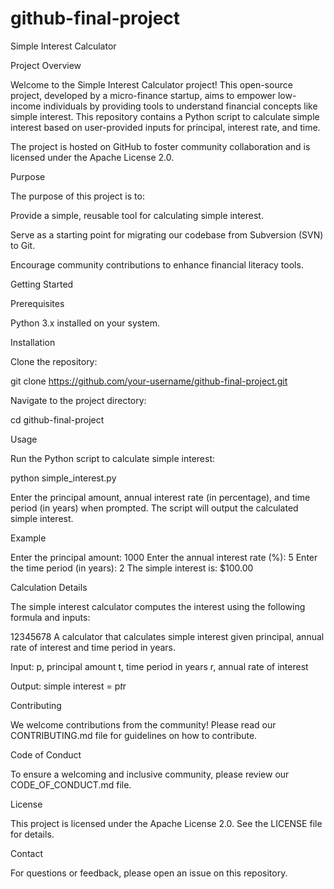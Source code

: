 # github-final-project
Simple Interest Calculator

Project Overview

Welcome to the Simple Interest Calculator project! This open-source project, developed by a micro-finance startup, aims to empower low-income individuals by providing tools to understand financial concepts like simple interest. This repository contains a Python script to calculate simple interest based on user-provided inputs for principal, interest rate, and time.

The project is hosted on GitHub to foster community collaboration and is licensed under the Apache License 2.0.

Purpose

The purpose of this project is to:





Provide a simple, reusable tool for calculating simple interest.



Serve as a starting point for migrating our codebase from Subversion (SVN) to Git.



Encourage community contributions to enhance financial literacy tools.

Getting Started

Prerequisites





Python 3.x installed on your system.

Installation





Clone the repository:

git clone https://github.com/your-username/github-final-project.git



Navigate to the project directory:

cd github-final-project

Usage

Run the Python script to calculate simple interest:

python simple_interest.py

Enter the principal amount, annual interest rate (in percentage), and time period (in years) when prompted. The script will output the calculated simple interest.

Example

Enter the principal amount: 1000
Enter the annual interest rate (%): 5
Enter the time period (in years): 2
The simple interest is: $100.00

Calculation Details

The simple interest calculator computes the interest using the following formula and inputs:

12345678
A calculator that calculates simple interest given principal, annual rate of interest and time period in years.

Input:
   p, principal amount
   t, time period in years
   r, annual rate of interest

Output:
   simple interest = p*t*r

Contributing

We welcome contributions from the community! Please read our CONTRIBUTING.md file for guidelines on how to contribute.

Code of Conduct

To ensure a welcoming and inclusive community, please review our CODE_OF_CONDUCT.md file.

License

This project is licensed under the Apache License 2.0. See the LICENSE file for details.

Contact

For questions or feedback, please open an issue on this repository.
